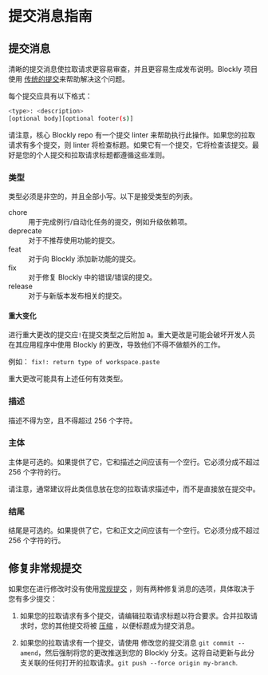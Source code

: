 # 提交消息指南

## 提交消息

清晰的提交消息使拉取请求更容易审查，并且更容易生成发布说明。Blockly 项目使用 [传统的提交](https://www.conventionalcommits.org/en/v1.0.0/)来帮助解决这个问题。

每个提交应具有以下格式：

```bash
<type>: <description>
[optional body][optional footer(s)]
```

请注意，核心 Blockly repo 有一个提交 linter 来帮助执行此操作。如果您的拉取请求有多个提交，则 linter 将检查标题。如果它有一个提交，它将检查该提交。最好是您的个人提交和拉取请求标题都遵循这些准则。

### 类型

类型必须是非空的，并且全部小写。以下是接受类型的列表。

<dl>
<dt>chore</dt>
<dd>用于完成例行/自动化任务的提交，例如升级依赖项。
</dd>
<dt>deprecate</dt>
<dd>对于不推荐使用功能的提交。</dd>
<dt>feat</dt>
<dd>对于向 Blockly 添加新功能的提交。
</dd>
<dt>fix</dt>
<dd>对于修复 Blockly 中的错误/错误的提交。
</dd>
<dt>release</dt>
<dd>对于与新版本发布相关的提交。</dd>
</dl>

#### 重大变化

进行重大更改的提交应`!`在提交类型之后附加 a。重大更改是可能会破坏开发人员在其应用程序中使用 Blockly 的更改，导致他们不得不做额外的工作。

例如： `fix!: return type of workspace.paste`

重大更改可能具有上述任何有效类型。

### 描述

描述不得为空，且不得超过 256 个字符。

### 主体

主体是可选的。如果提供了它，它和描述之间应该有一个空行。它必须分成不超过 256 个字符的行。

请注意，通常建议将此类信息放在您的拉取请求描述中，而不是直接放在提交中。

### 结尾

结尾是可选的。如果提供了它，它和正文之间应该有一个空行。它必须分成不超过 256 个字符的行。

## 修复非常规提交

如果您在进行修改时没有使用[常规提交](/guides/contribute#commit_messages) ，则有两种修复消息的选项，具体取决于您有多少提交：

1.  如果您的拉取请求有多个提交，请编辑拉取请求标题以符合要求。合并拉取请求时，您的其他提交将被 [压缩](https://docs.github.com/en/pull-requests/collaborating-with-pull-requests/incorporating-changes-from-a-pull-request/about-pull-request-merges#squash-and-merge-your-pull-request-commits) ，以便标题成为提交消息。

2.  如果您的拉取请求有一个提交，请使用 修改您的提交消息 `git commit --amend`，然后强制将您的更改推送到您的 Blockly 分支。这将自动更新与此分支关联的任何打开的拉取请求。`git push --force origin my-branch`.
